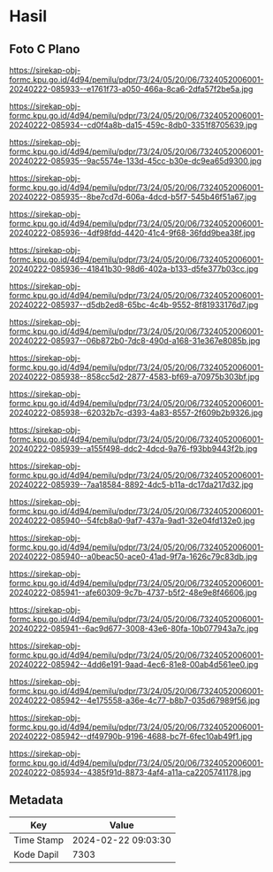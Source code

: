 # Hasil

## Foto C Plano

https://sirekap-obj-formc.kpu.go.id/4d94/pemilu/pdpr/73/24/05/20/06/7324052006001-20240222-085933--e1761f73-a050-466a-8ca6-2dfa57f2be5a.jpg

https://sirekap-obj-formc.kpu.go.id/4d94/pemilu/pdpr/73/24/05/20/06/7324052006001-20240222-085934--cd0f4a8b-da15-459c-8db0-3351f8705639.jpg

https://sirekap-obj-formc.kpu.go.id/4d94/pemilu/pdpr/73/24/05/20/06/7324052006001-20240222-085935--9ac5574e-133d-45cc-b30e-dc9ea65d9300.jpg

https://sirekap-obj-formc.kpu.go.id/4d94/pemilu/pdpr/73/24/05/20/06/7324052006001-20240222-085935--8be7cd7d-606a-4dcd-b5f7-545b46f51a67.jpg

https://sirekap-obj-formc.kpu.go.id/4d94/pemilu/pdpr/73/24/05/20/06/7324052006001-20240222-085936--4df98fdd-4420-41c4-9f68-36fdd9bea38f.jpg

https://sirekap-obj-formc.kpu.go.id/4d94/pemilu/pdpr/73/24/05/20/06/7324052006001-20240222-085936--41841b30-98d6-402a-b133-d5fe377b03cc.jpg

https://sirekap-obj-formc.kpu.go.id/4d94/pemilu/pdpr/73/24/05/20/06/7324052006001-20240222-085937--d5db2ed8-65bc-4c4b-9552-8f81933176d7.jpg

https://sirekap-obj-formc.kpu.go.id/4d94/pemilu/pdpr/73/24/05/20/06/7324052006001-20240222-085937--06b872b0-7dc8-490d-a168-31e367e8085b.jpg

https://sirekap-obj-formc.kpu.go.id/4d94/pemilu/pdpr/73/24/05/20/06/7324052006001-20240222-085938--858cc5d2-2877-4583-bf69-a70975b303bf.jpg

https://sirekap-obj-formc.kpu.go.id/4d94/pemilu/pdpr/73/24/05/20/06/7324052006001-20240222-085938--62032b7c-d393-4a83-8557-2f609b2b9326.jpg

https://sirekap-obj-formc.kpu.go.id/4d94/pemilu/pdpr/73/24/05/20/06/7324052006001-20240222-085939--a155f498-ddc2-4dcd-9a76-f93bb9443f2b.jpg

https://sirekap-obj-formc.kpu.go.id/4d94/pemilu/pdpr/73/24/05/20/06/7324052006001-20240222-085939--7aa18584-8892-4dc5-b11a-dc17da217d32.jpg

https://sirekap-obj-formc.kpu.go.id/4d94/pemilu/pdpr/73/24/05/20/06/7324052006001-20240222-085940--54fcb8a0-9af7-437a-9ad1-32e04fd132e0.jpg

https://sirekap-obj-formc.kpu.go.id/4d94/pemilu/pdpr/73/24/05/20/06/7324052006001-20240222-085940--a0beac50-ace0-41ad-9f7a-1626c79c83db.jpg

https://sirekap-obj-formc.kpu.go.id/4d94/pemilu/pdpr/73/24/05/20/06/7324052006001-20240222-085941--afe60309-9c7b-4737-b5f2-48e9e8f46606.jpg

https://sirekap-obj-formc.kpu.go.id/4d94/pemilu/pdpr/73/24/05/20/06/7324052006001-20240222-085941--6ac9d677-3008-43e6-80fa-10b077943a7c.jpg

https://sirekap-obj-formc.kpu.go.id/4d94/pemilu/pdpr/73/24/05/20/06/7324052006001-20240222-085942--4dd6e191-9aad-4ec6-81e8-00ab4d561ee0.jpg

https://sirekap-obj-formc.kpu.go.id/4d94/pemilu/pdpr/73/24/05/20/06/7324052006001-20240222-085942--4e175558-a36e-4c77-b8b7-035d67989f56.jpg

https://sirekap-obj-formc.kpu.go.id/4d94/pemilu/pdpr/73/24/05/20/06/7324052006001-20240222-085942--df49790b-9196-4688-bc7f-6fec10ab49f1.jpg

https://sirekap-obj-formc.kpu.go.id/4d94/pemilu/pdpr/73/24/05/20/06/7324052006001-20240222-085934--4385f91d-8873-4af4-a11a-ca2205741178.jpg


## Metadata

| Key        | Value               |
| ---------- | ------------------- |
| Time Stamp | 2024-02-22 09:03:30 |
| Kode Dapil | 7303                |



